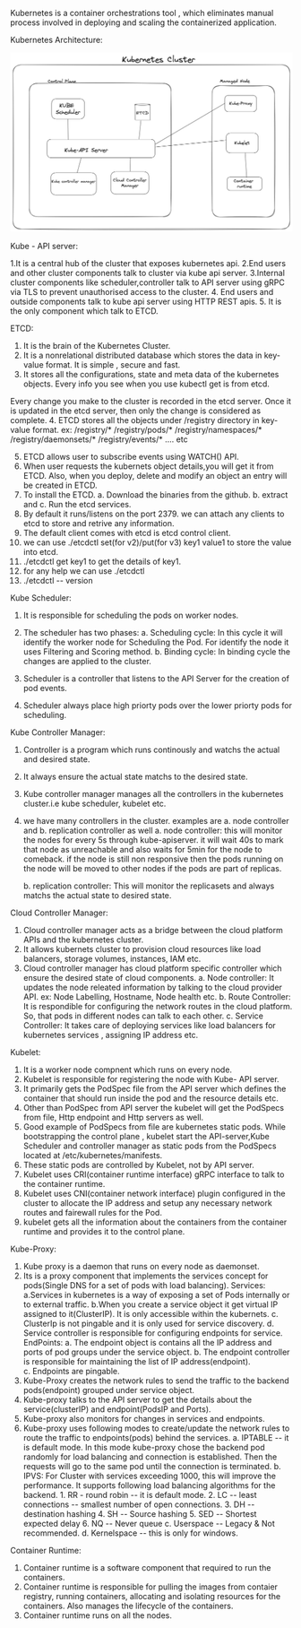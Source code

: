 Kubernetes is a container orchestrations tool , which eliminates manual process involved in deploying and scaling the containerized application.


Kubernetes Architecture:

![Alt text](image-2.png)

Kube - API server:

1.It is a central hub of the cluster that exposes kubernetes api.
2.End users and other cluster components talk to cluster via kube api server.
3.Internal cluster components like scheduler,controller talk to API server using gRPC via TLS to prevent unauthorised access to the cluster.
4. End users and outside components talk to kube api server using HTTP REST apis.
5. It is the only component which talk to ETCD.

ETCD:
1. It is the brain of the Kubernetes Cluster.
2. It is a nonrelational distributed database which stores the data in key-value format. It is simple , secure and fast.
3. It stores all the configurations, state and meta data of the kubernetes objects. Every info you see when you use kubectl get is from etcd.

Every change you make to the cluster is recorded in the etcd server. Once it is updated in the etcd server, then only the change is considered as complete. 
4. ETCD stores all the objects under /registry directory in key-value format.
ex: /registry/*
             /registry/pods/*
             /registry/namespaces/*
             /registry/daemonsets/*
             /registry/events/*   .... etc

5. ETCD allows user to subscribe events using WATCH() API.
6. When user requests the kubernets object details,you will get it from ETCD. Also, when you deploy, delete and modify an object an entry will be created in ETCD.
7. To install the ETCD. a. Download the binaries from the github. b. extract and c. Run the etcd services.
8. By default it runs/listens on the port 2379. we can attach any clients to etcd to store and retrive any information.
9. The default client comes with etcd is etcd control client.
10. we can use ./etcdctl set(for v2)/put(for v3) key1 value1 to store the value into etcd.
11. ./etcdctl get key1 to get the details of key1.
12. for any help we can use ./etcdctl
13. ./etcdctl -- version


Kube Scheduler:
1. It is responsible for scheduling the pods on worker nodes.
2. The scheduler has two phases:
      a. Scheduling cycle:
            In this cycle it will identify the worker node for Scheduling the Pod.
            For identify the node it uses Filtering and Scoring method.
      b. Binding cycle:
            In binding cycle the changes are applied to the cluster.

3. Scheduler is a controller that listens to the API Server for the creation of pod events.
4. Scheduler always place high priorty pods over the lower priorty pods for scheduling.

Kube Controller Manager:
1. Controller is a program which runs continously and watchs the actual and desired state.
2. It always ensure the actual state matchs to the desired state.
3. Kube controller manager manages all the controllers in the kubernetes cluster.i.e kube scheduler, kubelet etc.
4. we have many controllers in the cluster. examples are a. node controller and b. replication controller as well
   a. node controller:
     this will monitor the nodes for every 5s through kube-apiserver.
     it will wait 40s to mark that node as unreachable and also waits for 5min for the node to comeback.
     if the node is still non responsive then the pods running on the node will be moved to other nodes if the pods are part of replicas.

   b. replication controller:
    This will monitor the replicasets and always matchs the actual state to desired state.  

Cloud Controller Manager:
1. Cloud controller manager acts as a bridge between the cloud platform APIs and the kubernetes cluster.
2. It allows kubernets cluster to provision cloud resources like load balancers, storage volumes, instances, IAM etc.
3. Cloud controller manager has cloud platform specific controller which ensure the desired state of cloud components.
  a. Node controller:
      It updates the node releated information by talking to the cloud provider API. ex: Node Labelling, Hostname, Node health etc.
  b. Route Controller:
     It is respondible for configuring the network routes in the cloud platform. So, that pods in different nodes can talk to each other.
  c. Service Controller:
     It takes care of deploying services like load balancers for kubernetes services , assigning IP address etc.


Kubelet:
1. It is a worker node compnent which runs on every node.
2. Kubelet is responsible for registering the node with Kube- API server.
3. It primarily gets the PodSpec file from the API server which defines the container that should run inside the pod and the resource details etc.
4. Other than PodSpec from API server the kubelet will get the PodSpecs from file, Http endpoint and Http servers as well.
5. Good example of PodSpecs from file are kubernetes static pods. While bootstrapping the control plane , kubelet start the API-server,Kube Scheduler and controller manager as static pods from the PodSpecs located at /etc/kubernetes/manifests.
6. These static pods are controlled by Kubelet, not by API server.
7. Kubelet uses CRI(container runtime interface) gRPC interface to talk to the container runtime.
8. Kubelet uses CNI(container network interface) plugin configured in the cluster to allocate the IP address and setup any necessary network routes and fairewall rules for the Pod.
9. kubelet gets all the information about the containers from the container runtime and provides it to the control plane.

Kube-Proxy:
1. Kube proxy is a daemon that runs on every node as daemonset.
2. Its is a proxy component that implements the services concept for pods(Single DNS for a set of pods with load balancing).
   Services:
      a.Services in kubernetes is a way of exposing a set of Pods internally or to external traffic.
      b.When you create a service object it get virtual IP assigned to it(ClusterIP). It is only accessible within the kubernets.
      c. ClusterIp is not pingable and it is only used for service discovery.
      d. Service controller is responsible for configuring endpoints for service.
   EndPoints:
      a. The endpoint object is contains all the IP address and ports of pod groups under the service object.
      b. The endpoint controller is responsible for maintaining the list of IP address(endpoint).   
      c. Endpoints are pingable.
3. Kube-Proxy creates the network rules to send the traffic to the backend pods(endpoint) grouped under service object.
4. Kube-proxy talks to the API server to get the details about the service(clusterIP) and endpoint(PodsIP and Ports).
5. Kube-proxy also monitors for changes in services and endpoints.
6. Kube-proxy uses following modes to create/update the network rules to route the traffic to endpoints(pods) behind the services.
   a. IPTABLE -- it is default mode.
       In this mode kube-proxy chose the backend pod randomly for load balancing and connection is established.
       Then the requests will go to the same pod until the connection is terminated.
   b. IPVS:
        For Cluster with services exceeding 1000, this will improve the performance.
        It supports following load balancing algorithms for the backend.
          1. RR - round robin -- it is default mode.
          2. LC -- least connections -- smallest number of open connections.
          3. DH -- destination hashing
          4. SH -- Source hashing
          5. SED -- Shortest expected delay
          6. NQ -- Never queue
   c. Userspace -- Legacy & Not recommended.
   d. Kernelspace -- this is only for windows.

Container Runtime:
1. Container runtime is a software component that required to run the containers.
2. Container runtime is responsible for pulling the images from contaier registry, running containers, allocating and isolating resources for the containers. Also manages the lifecycle of the containers.
3. Container runtime runs on all the nodes.